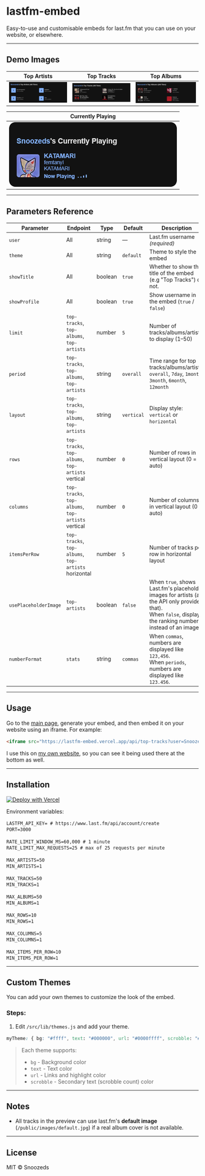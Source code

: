 # lastfm-embed

Easy-to-use and customisable embeds for last.fm that you can use on your website, or elsewhere.

---

## Demo Images

| Top Artists | Top Tracks | Top Albums |
|-------------|------------|------------|
| ![](/wiki/top-artists.png) | ![](/wiki/top-tracks.png) | ![](/wiki/top-albums.png) |

<div align="center">

| Currently Playing |
|-------------------|
| ![](/wiki/currently-playing.png) |

</div>


---

## Parameters Reference

| Parameter        | Endpoint             | Type       | Default       | Description |
|-----------------|--------------------|-----------|---------------|-------------|
| `user`          | All                | string    | —             | Last.fm username *(required)* |
| `theme`         | All                | string    | `default`     | Theme to style the embed |
| `showTitle`     | All                | boolean   | `true`        | Whether to show the title of the embed (e.g "Top Tracks") or not.
| `showProfile`   | All                | boolean   | `true`       | Show username in the embed (`true` / `false`) |
| `limit`         | `top-tracks`, `top-albums`, `top-artists`       | number    | `5`           | Number of tracks/albums/artists to display (1–50) |
| `period`        | `top-tracks`, `top-albums`, `top-artists`        | string    | `overall`     | Time range for top tracks/albums/artists: `overall`, `7day`, `1month`, `3month`, `6month`, `12month` |
| `layout`        | `top-tracks`, `top-albums`, `top-artists`        | string    | `vertical`    | Display style: `vertical` or `horizontal` |
| `rows`          | `top-tracks`, `top-albums`, `top-artists`  vertical | number | `0`           | Number of rows in vertical layout (0 = auto) |
| `columns`       | `top-tracks`, `top-albums`, `top-artists`  vertical | number | `0`           | Number of columns in vertical layout (0 = auto) |
| `itemsPerRow`   | `top-tracks`, `top-albums`, `top-artists`  horizontal | number | `5`           | Number of tracks per row in horizontal layout |
| `usePlaceholderImage` | `top-artists` | boolean | `false` | When `true`, shows Last.fm's placeholder images for artists (as the API only provides that).<br>When `false`, displays the ranking number instead of an image.
| `numberFormat` | `stats` | string | `commas` | When `commas`, numbers are displayed like `123,456`.<br>When `periods`, numbers are displayed like `123.456`.

---

## Usage

Go to the [main page](https://lastfm-embed.vercel.app/), generate your embed, and then embed it on your website using an iframe. For example:
```html
<iframe src="https://lastfm-embed.vercel.app/api/top-tracks?user=Snoozeds"></iframe>
```

I use this on [my own website](https://snoozeds.com), so you can see it being used there at the bottom as well.

---

## Installation

[![Deploy with Vercel](https://vercel.com/button)](https://vercel.com/new/clone?repository-url=https%3A%2F%2Fgithub.com%2FSnoozeds%2Flastfm-embed)

Environment variables:
```
LASTFM_API_KEY= # https://www.last.fm/api/account/create
PORT=3000

RATE_LIMIT_WINDOW_MS=60,000 # 1 minute
RATE_LIMIT_MAX_REQUESTS=25 # max of 25 requests per minute

MAX_ARTISTS=50
MIN_ARTISTS=1

MAX_TRACKS=50
MIN_TRACKS=1

MAX_ALBUMS=50
MIN_ALBUMS=1

MAX_ROWS=10
MIN_ROWS=1

MAX_COLUMNS=5
MIN_COLUMNS=1

MAX_ITEMS_PER_ROW=10
MIN_ITEMS_PER_ROW=1
```

---

## Custom Themes

You can add your own themes to customize the look of the embed.

### Steps:

1. Edit `/src/lib/themes.js` and add your theme.
```css
myTheme: { bg: "#ffff", text: "#000000", url: "#0000ffff", scrobble: "#ffff" },
````

> Each theme supports:  
> - `bg` - Background color  
> - `text` - Text color  
> - `url` - Links and highlight color  
> - `scrobble` - Secondary text (scrobble count) color

---

## Notes

- All tracks in the preview can use last.fm's **default image** (`/public/images/default.jpg`) if a real album cover is not available.  

---

## License

MIT © Snoozeds
